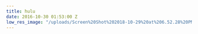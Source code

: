 ```yaml
---
title: hulu
date: 2016-10-30 01:53:00 Z
low_res_image: "/uploads/Screen%20Shot%202018-10-29%20at%206.52.28%20PM.jpg"
---
```



